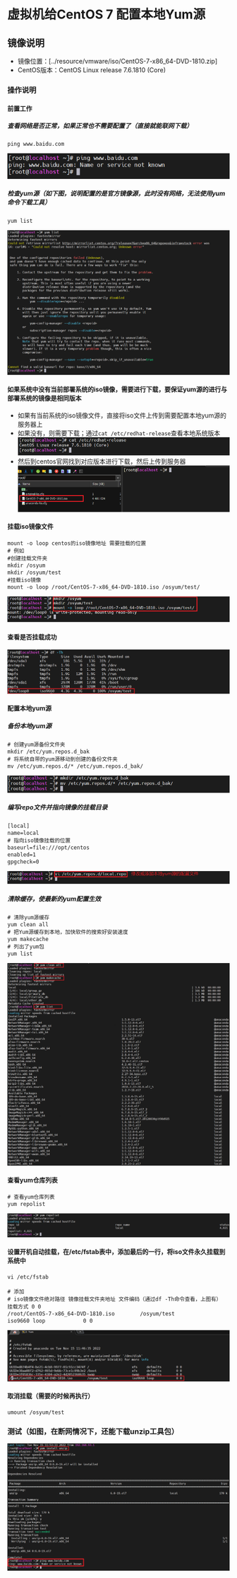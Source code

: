 # 虚拟机给CentOS 7 配置本地Yum源

## 镜像说明
* 镜像位置：[../resource/vmware/iso/CentOS-7-x86_64-DVD-1810.zip]
* CentOS版本：CentOS Linux release 7.6.1810 (Core)

### 操作说明
#### 前置工作
##### 查看网络是否正常，如果正常也不需要配置了（直接就能联网下载）
```shell
ping www.baidu.com
```
![检查网络是否正常](../resource/vmware/centos-检查网络是否正常.png)
##### 检查yum源（如下图，说明配置的是官方镜像源，此时没有网络，无法使用yum命令下载工具）
```shell
yum list
```
![检查yum源](../resource/vmware/centos-检查yum源.png)

#### 如果系统中没有当前部署系统的iso镜像，需要进行下载，要保证yum源的进行与部署系统的镜像是相同版本
* 如果有当前系统的iso镜像文件，直接将iso文件上传到需要配置本地yum源的服务器上
* 如果没有，则需要下载；通过`cat /etc/redhat-release`查看本地系统版本
  ![查看系统版本号](../resource/vmware/centos-查看系统版本号.png)
* 然后到centos官网找到对应版本进行下载，然后上传到服务器
  ![上传iso镜像文件](../resource/vmware/centos-上传iso镜像文件.png)

#### 挂载iso镜像文件
```shell
mount -o loop centos的iso镜像地址 需要挂载的位置
# 例如
#创建挂载文件夹
mkdir /osyum
mkdir /osyum/test
#挂载iso镜像
mount -o loop /root/CentOS-7-x86_64-DVD-1810.iso /osyum/test/
```
![挂载镜像文件](../resource/vmware/centos-挂载镜像文件.png)

#### 查看是否挂载成功
![yum源是否挂盘成功](../resource/vmware/centos-yum源是否挂盘成功.png)


#### 配置本地yum源
##### 备份本地yum源
```shell
# 创建yum源备份文件夹
mkdir /etc/yum.repos.d_bak
# 将系统自带的yum源移动到创建的备份文件夹
mv /etc/yum.repos.d/* /etc/yum.repos.d_bak/
```
![备份系统自带yum源](../resource/vmware/centos-备份系统自带yum源.png)
##### 编写repo文件并指向镜像的挂载目录
```shell
[local]
name=local
# 指向iso镜像挂载的位置
baseurl=file:///opt/centos
enabled=1
gpgcheck=0
```
![本地yum源配置文件](../resource/vmware/centos-本地yum源配置文件.png)
##### 清除缓存，使最新的yum配置生效
```shell
# 清除yum源缓存
yum clean all
# 把Yum源缓存到本地，加快软件的搜索好安装速度
yum makecache
# 列出了yum包
yum list
```
![源缓存清除，加载本地yum源](../resource/vmware/centos-yum源缓存清除，加载本地yum源.png)

#### 查看yum仓库列表
```shell
# 查看yum仓库列表
yum repolist
```
![查看yum源仓库地址](../resource/vmware/centos-查看yum源仓库地址.png)

#### 设置开机自动挂载，在/etc/fstab表中，添加最后的一行，将iso文件永久挂载到系统中
```shell
vi /etc/fstab

# 添加
# iso镜像文件绝对路径 镜像挂载文件夹地址 文件编码（通过df -Th命令查看，上图有） 挂载方式 0 0
/root/CentOS-7-x86_64-DVD-1810.iso        /osyum/test             iso9660 loop            0 0
```
![yum开机自动挂盘](../resource/vmware/centos-yum开机自动挂盘.png)

#### 取消挂载（需要的时候再执行）
```shell
umount /osyum/test
```

### 测试（如图，在断网情况下，还能下载unzip工具包）
![本地yum源测试](../resource/vmware/centos-本地yum源测试.png)
